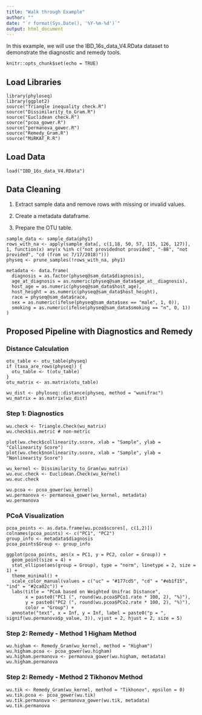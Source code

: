 ```yaml
---
title: "Walk through Example"
author: ""
date: "`r format(Sys.Date(), '%Y-%m-%d')`"
output: html_document
---
```


In this example, we will use the IBD_16s_data_V4.RData dataset to demonstrate the diagnostic and remedy tools.


```{r setup, include=FALSE}
knitr::opts_chunk$set(echo = TRUE)
```

## Load Libraries

```{r load-libraries}
library(phyloseq)
library(ggplot2)
source("Triangle inequality check.R")
source("Dissimilarity_to_Gram.R")
source("Euclidean check.R")
source("pcoa_gower.R")
source("permanova_gower.R")
source("Remedy_Gram.R")
source("MiRKAT_R.R")
```

## Load Data

```{r load-data}
load("IBD_16s_data_V4.RData")
```

## Data Cleaning

   1. Extract sample data and remove rows with missing or invalid values. 
   
   2. Create a metadata dataframe.
      
   3. Prepare the OTU table.

```{r data-cleaning}
sample_data <- sample_data(phy1)
rows_with_na <- apply(sample_data[, c(1,18, 50, 57, 115, 126, 127)], 1, function(x) any(x %in% c("not providednot provided", "-88", "not provided", "cd (from uc 7/17/2018)")))
physeq <- prune_samples(!rows_with_na, phy1)

metadata <- data.frame(
  diagnosis = as.factor(physeq@sam_data$diagnosis),
  age_at_diagnosis = as.numeric(physeq@sam_data$age_at__diagnosis),
  host_age = as.numeric(physeq@sam_data$host_age),
  host_height = as.numeric(physeq@sam_data$host_height),
  race = physeq@sam_data$race,
  sex = as.numeric(ifelse(physeq@sam_data$sex == "male", 1, 0)),
  smoking = as.numeric(ifelse(physeq@sam_data$smoking == "n", 0, 1))
)
```

## Proposed Pipeline with Diagnostics and Remedy

### Distance Calculation

```{r distance-calculation}
otu_table <- otu_table(physeq)
if (taxa_are_rows(physeq)) {
  otu_table <- t(otu_table)
}
otu_matrix <- as.matrix(otu_table)

wu_dist <- phyloseq::distance(physeq, method = "wunifrac")
wu_matrix = as.matrix(wu_dist)
```

### Step 1: Diagnostics

```{r diagnostics}
wu.check <- Triangle.Check(wu_matrix)
wu.check$is.metric # non-metric

plot(wu.check$collinearity.score, xlab = "Sample", ylab = "Collinearity Score") 
plot(wu.check$nonlinearity.score, xlab = "Sample", ylab = "Nonlinearity Score")

wu_kernel <- Dissimilarity_to_Gram(wu_matrix)
wu.euc.check <- Euclidean.Check(wu_kernel)
wu.euc.check

wu.pcoa <- pcoa_gower(wu_kernel)
wu.permanova <- permanova_gower(wu_kernel, metadata)
wu.permanova
```

### PCoA Visualization

```{r pcoa-visualization}
pcoa_points <- as.data.frame(wu.pcoa$scores[, c(1,2)])
colnames(pcoa_points) <- c("PC1", "PC2")
group_info <- metadata$diagnosis
pcoa_points$Group <- group_info

ggplot(pcoa_points, aes(x = PC1, y = PC2, color = Group)) +
  geom_point(size = 4) +
  stat_ellipse(aes(group = Group), type = "norm", linetype = 2, size = 1) +  
  theme_minimal() +
  scale_color_manual(values = c("uc" = "#177cd5", "cd" = "#eb1f15", "ind" = "#2ca02c")) +
  labs(title = "PCoA based on Weighted Unifrac Distance", 
       x = paste0("PC1 (", round(wu.pcoa$PCo1.rate * 100, 2), "%)"),
       y = paste0("PC2 (", round(wu.pcoa$PCo2.rate * 100, 2), "%)"),
       color = "Group") +
  annotate("text", x = Inf, y = Inf, label = paste0("p = ", signif(wu.permanova$p_value, 3)), vjust = 2, hjust = 2, size = 5)
```

### Step 2: Remedy - Method 1 Higham Method

```{r remedy-higham}
wu.higham <- Remedy_Gram(wu_kernel, method = "Higham")
wu.higham.pcoa <- pcoa_gower(wu.higham)
wu.higham.permanova <- permanova_gower(wu.higham, metadata)
wu.higham.permanova
```

### Step 2: Remedy - Method 2 Tikhonov Method

```{r remedy-tikhonov}
wu.tik <- Remedy_Gram(wu_kernel, method = "Tikhonov", epsilon = 0)
wu.tik.pcoa <- pcoa_gower(wu.tik)
wu.tik.permanova <- permanova_gower(wu.tik, metadata)
wu.tik.permanova
```
